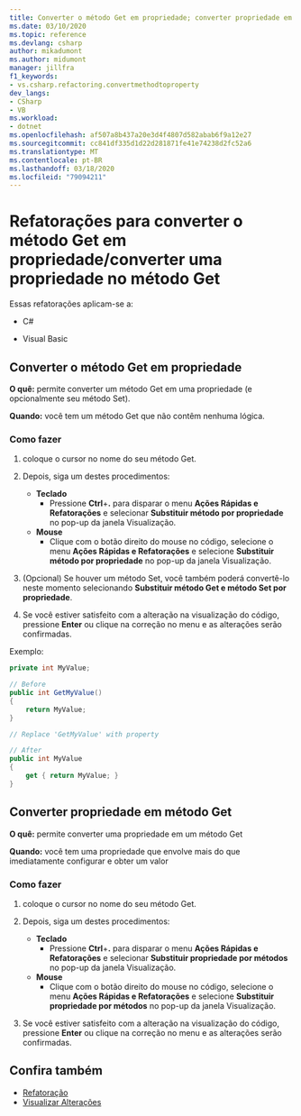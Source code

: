 ```yaml
---
title: Converter o método Get em propriedade; converter propriedade em um método Get
ms.date: 03/10/2020
ms.topic: reference
ms.devlang: csharp
author: mikadumont
ms.author: midumont
manager: jillfra
f1_keywords:
- vs.csharp.refactoring.convertmethodtoproperty
dev_langs:
- CSharp
- VB
ms.workload:
- dotnet
ms.openlocfilehash: af507a8b437a20e3d4f4807d582abab6f9a12e27
ms.sourcegitcommit: cc841df335d1d22d281871fe41e74238d2fc52a6
ms.translationtype: MT
ms.contentlocale: pt-BR
ms.lasthandoff: 03/18/2020
ms.locfileid: "79094211"
---
```

# <a name="convert-get-method-to-property--convert-property-to-get-method-refactorings"></a>Refatorações para converter o método Get em propriedade/converter uma propriedade no método Get

Essas refatorações aplicam-se a:

- C#

- Visual Basic

## <a name="convert-get-method-to-property"></a>Converter o método Get em propriedade

**O quê:** permite converter um método Get em uma propriedade (e opcionalmente seu método Set).

**Quando:** você tem um método Get que não contêm nenhuma lógica.

### <a name="how-to"></a>Como fazer

1. coloque o cursor no nome do seu método Get.

1. Depois, siga um destes procedimentos:

   - **Teclado**
      - Pressione **Ctrl**+**.** para disparar o menu **Ações Rápidas e Refatorações** e selecionar **Substituir método por propriedade** no pop-up da janela Visualização.
   - **Mouse**
      - Clique com o botão direito do mouse no código, selecione o menu **Ações Rápidas e Refatorações** e selecione **Substituir método por propriedade** no pop-up da janela Visualização.

1. (Opcional) Se houver um método Set, você também poderá convertê-lo neste momento selecionando **Substituir método Get e método Set por propriedade**.

1. Se você estiver satisfeito com a alteração na visualização do código, pressione **Enter** ou clique na correção no menu e as alterações serão confirmadas.

Exemplo:

```csharp
private int MyValue;

// Before
public int GetMyValue()
{
    return MyValue;
}

// Replace 'GetMyValue' with property

// After
public int MyValue
{
    get { return MyValue; }
}
```

## <a name="convert-property-to-get-method"></a>Converter propriedade em método Get

**O quê:** permite converter uma propriedade em um método Get

**Quando:** você tem uma propriedade que envolve mais do que imediatamente configurar e obter um valor

### <a name="how-to"></a>Como fazer

1. coloque o cursor no nome do seu método Get.

1. Depois, siga um destes procedimentos:

   - **Teclado**
      - Pressione **Ctrl**+**.** para disparar o menu **Ações Rápidas e Refatorações** e selecionar **Substituir propriedade por métodos** no pop-up da janela Visualização.
   - **Mouse**
      - Clique com o botão direito do mouse no código, selecione o menu **Ações Rápidas e Refatorações** e selecione **Substituir propriedade por métodos** no pop-up da janela Visualização.

1. Se você estiver satisfeito com a alteração na visualização do código, pressione **Enter** ou clique na correção no menu e as alterações serão confirmadas.

## <a name="see-also"></a>Confira também

- [Refatoração](../refactoring-in-visual-studio.md)
- [Visualizar Alterações](../../ide/preview-changes.md)
